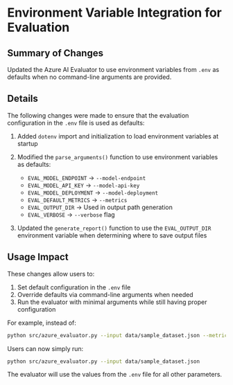 # Environment Variable Integration for Evaluation

## Summary of Changes
Updated the Azure AI Evaluator to use environment variables from `.env` as defaults when no command-line arguments are provided.

## Details
The following changes were made to ensure that the evaluation configuration in the `.env` file is used as defaults:

1. Added `dotenv` import and initialization to load environment variables at startup
2. Modified the `parse_arguments()` function to use environment variables as defaults:
   - `EVAL_MODEL_ENDPOINT` → `--model-endpoint`
   - `EVAL_MODEL_API_KEY` → `--model-api-key`
   - `EVAL_MODEL_DEPLOYMENT` → `--model-deployment`
   - `EVAL_DEFAULT_METRICS` → `--metrics`
   - `EVAL_OUTPUT_DIR` → Used in output path generation
   - `EVAL_VERBOSE` → `--verbose` flag

3. Updated the `generate_report()` function to use the `EVAL_OUTPUT_DIR` environment variable when determining where to save output files

## Usage Impact
These changes allow users to:
1. Set default configuration in the `.env` file
2. Override defaults via command-line arguments when needed
3. Run the evaluator with minimal arguments while still having proper configuration

For example, instead of:
```bash
python src/azure_evaluator.py --input data/sample_dataset.json --metrics relevance,coherence,fluency --model-endpoint "https://your-endpoint.openai.azure.com/" --model-api-key "your-api-key" --model-deployment "gpt-4o-mini"
```

Users can now simply run:
```bash
python src/azure_evaluator.py --input data/sample_dataset.json
```

The evaluator will use the values from the `.env` file for all other parameters.

